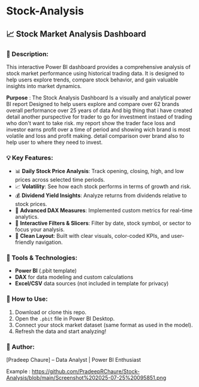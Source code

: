 # Stock-Analysis

## 📈 Stock Market Analysis Dashboard

### 📝 Description:

This interactive Power BI dashboard provides a comprehensive analysis of stock market performance using historical trading data. It is designed to help users explore trends, compare stock behavior, and gain valuable insights into market dynamics.

**Purpose** : The Stock Analysis Dashboard  Is a visually and analytical power BI report Designed to help users explore and compare over 62 brands overall performance over 25 years of data 
And big thing that i have created detail another purspective for trader to go for investment instaed of trading who don't want to take risk.  my report show the trader face loss and investor earns profit over a time of 
period and showing wich brand is most volatile and loss and profit making. detail comparison over brand also to help user to where they need to invest.

### 💡 Key Features:

* 📊 **Daily Stock Price Analysis**: Track opening, closing, high, and low prices across selected time periods.
* 📈 **Volatility**: See how each stock performs in terms of growth and risk.
* 💰 **Dividend Yield Insights**: Analyze returns from dividends relative to stock prices.
* 🧠 **Advanced DAX Measures**: Implemented custom metrics for real-time analytics.
* 🧩 **Interactive Filters & Slicers**: Filter by date, stock symbol, or sector to focus your analysis.
* 📌 **Clean Layout**: Built with clear visuals, color-coded KPIs, and user-friendly navigation.

### 🧰 Tools & Technologies:

* **Power BI** (.pbit template)
* **DAX** for data modeling and custom calculations
* **Excel/CSV** data sources (not included in template for privacy)

### 📂 How to Use:

1. Download or clone this repo.
2. Open the `.pbit` file in Power BI Desktop.
3. Connect your stock market dataset (same format as used in the model).
4. Refresh the data and start analyzing!

### 👤 Author:

[Pradeep Chaure] – Data Analyst | Power BI Enthusiast

Example : https://github.com/PradeepRChaure/Stock-Analysis/blob/main/Screenshot%202025-07-25%20095851.png



